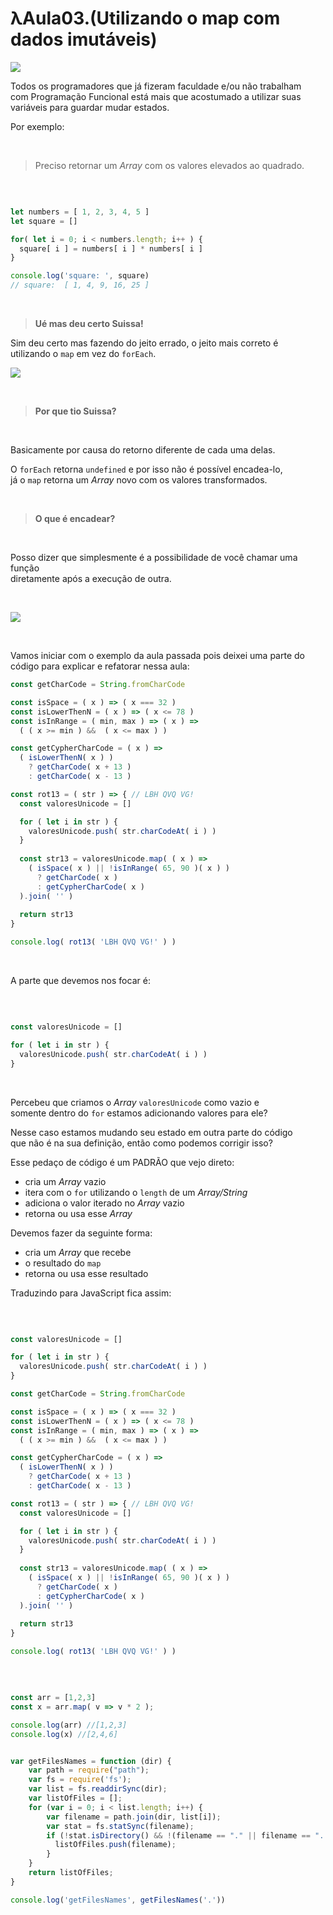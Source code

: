 # λAula03.(Utilizando o map com dados imutáveis)

![](http://bob.ippoli.to/python-haskell-ep2014/img/mutability.jpg)

Todos os programadores que já fizeram faculdade e/ou não trabalham<br>
com Programação Funcional está mais que acostumado a utilizar suas<br>
variáveis para guardar mudar estados.

Por exemplo:

<br>

> Preciso retornar um *Array* com os valores elevados ao quadrado.

<br>

```js

let numbers = [ 1, 2, 3, 4, 5 ]
let square = []

for( let i = 0; i < numbers.length; i++ ) {
  square[ i ] = numbers[ i ] * numbers[ i ]
}

console.log('square: ', square)
// square:  [ 1, 4, 9, 16, 25 ]

```

<br>

> **Ué mas deu certo Suissa!**

Sim deu certo mas fazendo do jeito errado, o jeito mais correto é<br>
utilizando o `map` em vez do `forEach`.

![](https://media1.giphy.com/media/Hb6w89F9ZlB6M/giphy.gif)

<br>

> **Por que tio Suissa?**

<br>

Basicamente por causa do retorno diferente de cada uma delas.

O `forEach` retorna `undefined` e por isso não é possível encadea-lo,<br> 
já o `map` retorna um *Array* novo com os valores transformados.

<br>

> **O que é encadear?**

<br>

Posso dizer que simplesmente é a possibilidade de você chamar uma função<br>
diretamente após a execução de outra.

<br>

![](https://media1.giphy.com/media/WGpqvAMu9Ks4U/giphy.gif)

<br>


Vamos iniciar com o exemplo da aula passada pois deixei uma parte do<br>
código para explicar e refatorar nessa aula:


```js
const getCharCode = String.fromCharCode

const isSpace = ( x ) => ( x === 32 )
const isLowerThenN = ( x ) => ( x <= 78 )
const isInRange = ( min, max ) => ( x ) => 
  ( ( x >= min ) &&  ( x <= max ) )

const getCypherCharCode = ( x ) => 
  ( isLowerThenN( x ) )
    ? getCharCode( x + 13 )
    : getCharCode( x - 13 )

const rot13 = ( str ) => { // LBH QVQ VG!
  const valoresUnicode = []

  for ( let i in str ) {
    valoresUnicode.push( str.charCodeAt( i ) )
  }
  
  const str13 = valoresUnicode.map( ( x ) =>  
    ( isSpace( x ) || !isInRange( 65, 90 )( x ) )
      ? getCharCode( x )
      : getCypherCharCode( x )
  ).join( '' )
  
  return str13
}

console.log( rot13( 'LBH QVQ VG!' ) )
```

<br>

A parte que devemos nos focar é:

<br>

```js

const valoresUnicode = []

for ( let i in str ) {
  valoresUnicode.push( str.charCodeAt( i ) )
}

```

<br>

Percebeu que criamos o *Array* `valoresUnicode` como vazio e<br>
somente dentro do `for` estamos adicionando valores para ele?

Nesse caso estamos mudando seu estado em outra parte do código<br>
que não é na sua definição, então como podemos corrigir isso?

Esse pedaço de código é um PADRÃO que vejo direto:

- cria um *Array* vazio
- itera com o `for` utilizando o `length` de um *Array/String*
- adiciona o valor iterado no *Array* vazio
- retorna ou usa esse *Array*

Devemos fazer da seguinte forma:

- cria um *Array* que recebe
- o resultado do `map`
- retorna ou usa esse resultado

Traduzindo para JavaScript fica assim:

<br>

```js

const valoresUnicode = []

for ( let i in str ) {
  valoresUnicode.push( str.charCodeAt( i ) )
}

```

```js
const getCharCode = String.fromCharCode

const isSpace = ( x ) => ( x === 32 )
const isLowerThenN = ( x ) => ( x <= 78 )
const isInRange = ( min, max ) => ( x ) => 
  ( ( x >= min ) &&  ( x <= max ) )

const getCypherCharCode = ( x ) => 
  ( isLowerThenN( x ) )
    ? getCharCode( x + 13 )
    : getCharCode( x - 13 )

const rot13 = ( str ) => { // LBH QVQ VG!
  const valoresUnicode = []

  for ( let i in str ) {
    valoresUnicode.push( str.charCodeAt( i ) )
  }
  
  const str13 = valoresUnicode.map( ( x ) =>  
    ( isSpace( x ) || !isInRange( 65, 90 )( x ) )
      ? getCharCode( x )
      : getCypherCharCode( x )
  ).join( '' )
  
  return str13
}

console.log( rot13( 'LBH QVQ VG!' ) )
```


<br>

```js

const arr = [1,2,3]
const x = arr.map( v => v * 2 );

console.log(arr) //[1,2,3]
console.log(x) //[2,4,6]

```

```js

var getFilesNames = function (dir) {
    var path = require("path");
    var fs = require('fs');
    var list = fs.readdirSync(dir);
    var listOfFiles = [];
    for (var i = 0; i < list.length; i++) {
        var filename = path.join(dir, list[i]);
        var stat = fs.statSync(filename);
        if (!stat.isDirectory() && !(filename == "." || filename == "..") ) {
          listOfFiles.push(filename);
        } 
    }
    return listOfFiles;
}

console.log('getFilesNames', getFilesNames('.'))

```